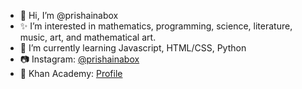 - 👋 Hi, I’m @prishainabox
- ✨ I’m interested in mathematics, programming, science, literature, music, art, and mathematical art.
- 💮 I’m currently learning Javascript, HTML/CSS, Python
- 📷 Instagram: [@prishainabox](https://www.instagram.com/prishainabox/)
- 🌱 Khan Academy: [Profile](khanacademy.org/profile/kaid_861909786767545381407237)
